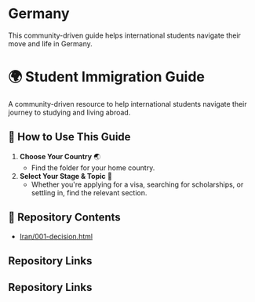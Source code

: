 # Germany
This community-driven guide helps international students navigate their move and life in Germany.

# 🌍 Student Immigration Guide  

A community-driven resource to help international students navigate their journey to studying and living abroad.  

## 📌 How to Use This Guide  
1. **Choose Your Country** 🌏  
   - Find the folder for your home country.  
2. **Select Your Stage & Topic** 🎯  
   - Whether you're applying for a visa, searching for scholarships, or settling in, find the relevant section.  

## 📂 Repository Contents

- [Iran/001-decision.html](https://github.com/M-Hosseini80/Germany/blob/main/Iran/001-decision.html)
## Repository Links

## Repository Links

